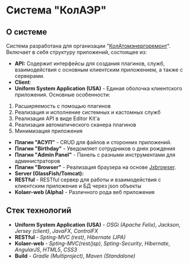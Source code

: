 # Система "КолАЭР"

## О системе

Система разработана для организации "[КолАтомэнергоремонт](http://kolaer.ru/)". Включает в себя структуру приложений, состоящее из:

* **API:** Содержит интерфейсы для создания плагинов, служб, взаимодействия с основным клиентским приложением, а также с серверами.
* **Client**:
 * **Uniform System Application (USA)** - Единая оболочка клиентского приложения. Основные особенности:
  1. Расширяемость с помощью плагинов
  2. Реализация и исполнение системных и кастомных служб
  3. Реализация API в виде Editor Kit'а
  4. Реализация автоматического сканера плагинов
  5. Минимизация приложения
 * **Плагин "АСУП"** - CRUD для файлов и сторонних приложений.
 * **Плагин "Birthday"** - Уведомляет сотрудников о днях рождения
 * **Плагин "Admin Panel"** - Панель с разными инструментами для администраторов
 * **Плагин "Browser"** - Реализация браузера на основе [Jxbrowser](https://www.teamdev.com/jxbrowser).
* **Server (GlassFish/Tomcat):**
 * **RESTful** - RESTful сервер для работы и взаимодействия с клиентским приложение и БД через json объекты
 * **Kolaer-web (Alpha)** - Различного рода веб приложения

## Стек технологий

* **Uniform System Application (USA)** - *OSGi (Apache Felix)*,  *Jackson*, *Jersey (client)*, *JavaFX*, *ControlFX*
* **RESTful** - *Spting-MVC (rest)*, *Hibernate (JPA)*
* **Kolaer-web** - *Spting-MVC(rest/jsp)*, *Spting-Security*, *Hibernate*, *AngularJS*, *HTML5*, *CSS3*
* **Build** - *Gradle (Multiproject)*, *Maven (Standalone)*